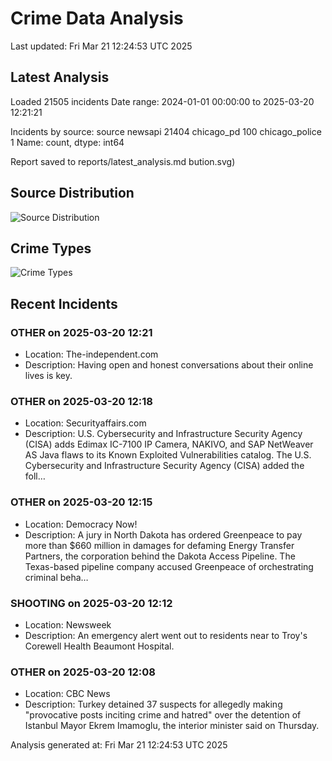 # Crime Data Analysis
Last updated: Fri Mar 21 12:24:53 UTC 2025

## Latest Analysis

Loaded 21505 incidents
Date range: 2024-01-01 00:00:00 to 2025-03-20 12:21:21

Incidents by source:
source
newsapi           21404
chicago_pd          100
chicago_police        1
Name: count, dtype: int64

Report saved to reports/latest_analysis.md
bution.svg)

## Source Distribution
![Source Distribution](images/source_distribution.svg)

## Crime Types
![Crime Types](images/crime_types.svg)

## Recent Incidents

### OTHER on 2025-03-20 12:21
- Location: The-independent.com
- Description: Having open and honest conversations about their online lives is key.


### OTHER on 2025-03-20 12:18
- Location: Securityaffairs.com
- Description: U.S. Cybersecurity and Infrastructure Security Agency (CISA) adds Edimax IC-7100 IP Camera, NAKIVO, and SAP NetWeaver AS Java flaws to its Known Exploited Vulnerabilities catalog. The U.S. Cybersecurity and Infrastructure Security Agency (CISA) added the foll…


### OTHER on 2025-03-20 12:15
- Location: Democracy Now!
- Description: A jury in North Dakota has ordered Greenpeace to pay more than $660 million in damages for defaming Energy Transfer Partners, the corporation behind the Dakota Access Pipeline. The Texas-based pipeline company accused Greenpeace of orchestrating criminal beha…


### SHOOTING on 2025-03-20 12:12
- Location: Newsweek
- Description: An emergency alert went out to residents near to Troy's Corewell Health Beaumont Hospital.


### OTHER on 2025-03-20 12:08
- Location: CBC News
- Description: Turkey detained 37 suspects for allegedly making "provocative posts inciting crime and hatred" over the detention of Istanbul Mayor Ekrem Imamoglu, the interior minister said on Thursday.

Analysis generated at: Fri Mar 21 12:24:53 UTC 2025
